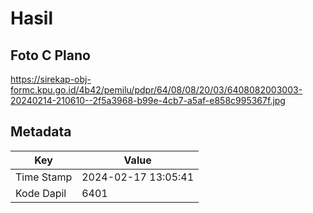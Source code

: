 # Hasil

## Foto C Plano

https://sirekap-obj-formc.kpu.go.id/4b42/pemilu/pdpr/64/08/08/20/03/6408082003003-20240214-210610--2f5a3968-b99e-4cb7-a5af-e858c995367f.jpg


## Metadata

| Key        | Value               |
| ---------- | ------------------- |
| Time Stamp | 2024-02-17 13:05:41 |
| Kode Dapil | 6401                |



